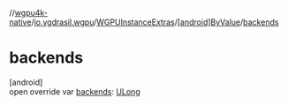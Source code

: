//[wgpu4k-native](../../../../index.md)/[io.ygdrasil.wgpu](../../index.md)/[WGPUInstanceExtras](../index.md)/[[android]ByValue](index.md)/[backends](backends.md)

# backends

[android]\
open override var [backends](backends.md): [ULong](https://kotlinlang.org/api/core/kotlin-stdlib/kotlin/-u-long/index.html)